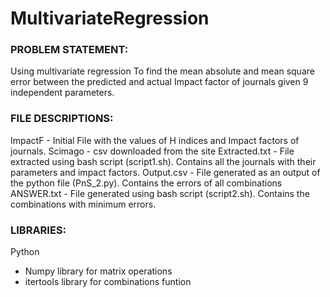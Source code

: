 # MultivariateRegression

### PROBLEM STATEMENT:
Using multivariate regression To find the mean absolute and mean square error between the predicted and actual Impact factor of journals given 9 independent parameters.

### FILE DESCRIPTIONS:
ImpactF - Initial File with the values of H indices and Impact factors of journals.
Scimago - csv downloaded from the site
Extracted.txt - File extracted using bash script (script1.sh). Contains all the journals with their parameters and impact factors.
Output.csv - File generated as an output of the python file (PnS_2.py). Contains the errors of all combinations
ANSWER.txt - File generated using bash script (script2.sh). Contains the combinations with minimum errors.

### LIBRARIES:
Python 
- Numpy library for matrix operations
- itertools library for combinations funtion
